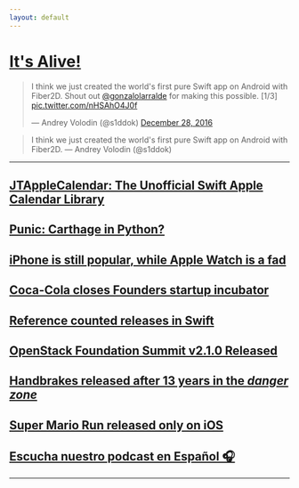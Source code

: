 ```yaml
---
layout: default
---
```


# [It's Alive!](https://github.com/s1ddok/Fiber2D)

<blockquote class="twitter-video" data-lang="en"><p lang="en" dir="ltr">I think we just created the world&#39;s first pure Swift app on Android with Fiber2D. Shout out <a href="https://twitter.com/gonzalolarralde">@gonzalolarralde</a> for making this possible. [1/3] <a href="https://t.co/nHSAhO4J0f">pic.twitter.com/nHSAhO4J0f</a></p>&mdash; Andrey Volodin (@s1ddok) <a href="https://twitter.com/s1ddok/status/814218861314736129">December 28, 2016</a></blockquote> <script async src="//platform.twitter.com/widgets.js" charset="utf-8"></script>

> I think we just created the world's first pure Swift app on Android with Fiber2D. — Andrey Volodin (@s1ddok)

---

## [JTAppleCalendar: The Unofficial Swift Apple Calendar Library](https://github.com/patchthecode/JTAppleCalendar)

## [Punic: Carthage in Python?](https://github.com/schwa/punic)

## [iPhone is still popular, while Apple Watch is a fad](https://techcrunch.com/2016/12/29/iphone-7-was-a-top-holiday-gift-but-apple-watch-is-fading/)

## [Coca-Cola closes Founders startup incubator](https://techcrunch.com/2016/12/29/coca-cola-reportedly-closes-founders-startup-incubator/)

## [Reference counted releases in Swift](https://www.cocoawithlove.com/blog/resources-releases-reentrancy.html)

## [OpenStack Foundation Summit v2.1.0 Released](https://github.com/OpenStack-mobile/summit-app-ios/releases/tag/2.1.0)

## [Handbrakes released after 13 years in the *danger zone*](http://www.macrumors.com/2016/12/27/video-converter-handbrake-1-0-released-for-mac/)

## [Super Mario Run released only on iOS](http://www.macworld.com/article/3151403/ios/super-mario-run-brings-nintendos-classic-fun-to-iosand-yes-its-totally-worth-10.html)

## [Escucha nuestro podcast en Español 🎧](http://www.cocoalima.com/mainswift)

---


